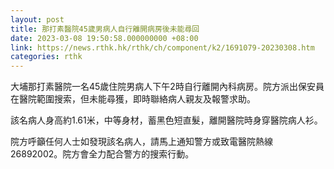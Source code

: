```yaml
---
layout: post
title: 那打素醫院45歲男病人自行離開病房後未能尋回
date: 2023-03-08 19:50:58.000000000 +08:00
link: https://news.rthk.hk/rthk/ch/component/k2/1691079-20230308.htm
categories: rthk
---
```


大埔那打素醫院一名45歲住院男病人下午2時自行離開內科病房。院方派出保安員在醫院範圍搜索，但未能尋獲，即時聯絡病人親友及報警求助。

該名病人身高約1.61米，中等身材，蓄黑色短直髮，離開醫院時身穿醫院病人衫。

院方呼籲任何人士如發現該名病人，請馬上通知警方或致電醫院熱線 26892002。院方會全力配合警方的搜索行動。
